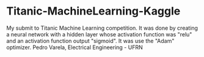 # Titanic-MachineLearning-Kaggle
My submit to Titanic Machine Learning competition. It was done by creating a neural network with a hidden layer whose activation function was "relu" and an activation function output "sigmoid". It was use the "Adam" optimizer. Pedro Varela, Electrical Engineering - UFRN
